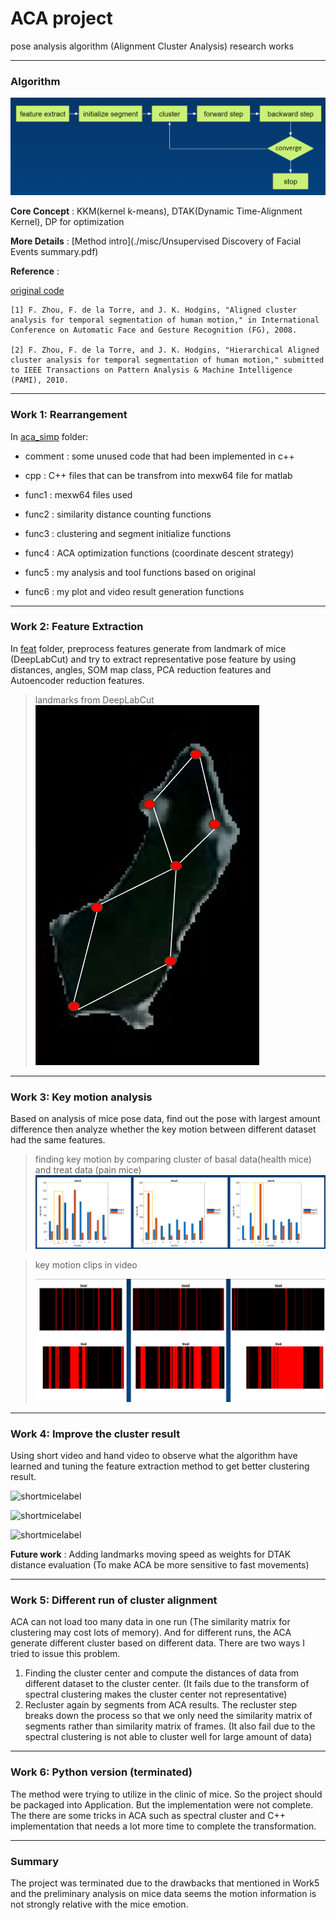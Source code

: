 # ACA project

pose analysis algorithm (Alignment Cluster Analysis) research works



----

### Algorithm

![image-20221024155700900](./misc/0.png)

**Core Concept** :  KKM(kernel k-means), DTAK(Dynamic Time-Alignment Kernel), DP for optimization

**More Details** : [Method intro](./misc/Unsupervised Discovery of Facial Events summary.pdf)

**Reference** : 

[original code](https://github.com/zhfe99/aca)

```
[1] F. Zhou, F. de la Torre, and J. K. Hodgins, "Aligned cluster analysis for temporal segmentation of human motion," in International Conference on Automatic Face and Gesture Recognition (FG), 2008.

[2] F. Zhou, F. de la Torre, and J. K. Hodgins, "Hierarchical Aligned cluster analysis for temporal segmentation of human motion," submitted to IEEE Transactions on Pattern Analysis & Machine Intelligence (PAMI), 2010.
```



----

### Work 1: Rearrangement

In [aca_simp](./aca-simp) folder:

* comment : some unused code that had been implemented in c++
* cpp : C++ files that can be transfrom into mexw64 file for matlab

* func1 : mexw64 files used
* func2 : similarity distance counting functions
* func3 : clustering and segment initialize functions
* func4 : ACA optimization functions (coordinate descent strategy)
* func5 : my analysis and tool functions based on original
* func6 : my plot and video result generation functions



----

### Work 2: Feature Extraction

In [feat](./feat) folder, preprocess features generate from landmark of mice (DeepLabCut) and try to extract representative pose feature by using distances, angles, SOM map class, PCA reduction features and Autoencoder reduction features.

> landmarks from DeepLabCut
> ![micefeature](./misc/micefeature.png)


----

### Work 3: Key motion analysis

Based on analysis of mice pose data, find out the pose with largest amount difference then analyze whether the key motion between different dataset had the same features.

> finding key motion by comparing cluster of basal data(health mice) and treat data (pain mice) 
>![keymotion](./misc/keymotion.png)

> key motion clips in video
>
> ![keymotionindex](./misc/keymotionindex.png)

----

### Work 4: Improve the cluster result

Using short video and hand video to observe what the algorithm have learned and tuning the feature extraction method to get better clustering result.

![shortmicelabel](./misc/handlabel.gif)

![shortmicelabel](./misc/shortmicelabel0.gif)

![shortmicelabel](./misc/shortmicelabel1.gif)

**Future work** : Adding landmarks moving speed as weights for DTAK distance evaluation (To make ACA be more sensitive to fast movements)



----

### Work 5:  Different run of cluster alignment

ACA can not load too many data in one run (The similarity matrix for clustering may cost lots of memory). And for different runs, the ACA generate different cluster based on different data. There are two ways I tried to issue this problem.

1. Finding the cluster center and compute the distances of data from different dataset to the cluster center. (It fails due to the transform of spectral clustering makes the cluster center not representative)
2. Recluster again by segments from ACA results. The recluster step breaks down the process so that we only need the similarity matrix of segments rather than similarity matrix of frames. (It also fail due to the spectral clustering is not able to cluster well for large amount of data)



----

### Work 6: Python version (terminated)

The method were trying to utilize in the clinic of mice. So the project should be packaged into Application. But the implementation were not complete. The there are some tricks in ACA such as spectral cluster and C++ implementation that needs a lot more time to complete the transformation. 



----

### Summary

The project was terminated due to the drawbacks that mentioned in Work5 and the preliminary analysis on mice data seems the motion information is not strongly relative with the mice emotion.
